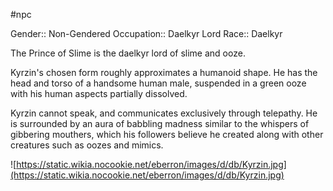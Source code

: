 #npc 

Gender:: Non-Gendered
Occupation:: Daelkyr Lord
Race:: Daelkyr

The Prince of Slime is the daelkyr lord of slime and ooze.

Kyrzin's chosen form roughly approximates a humanoid shape. He has the head and torso of a handsome human male, suspended in a green ooze with his human aspects partially dissolved.

Kyrzin cannot speak, and communicates exclusively through telepathy. He is surrounded by an aura of babbling madness similar to the whispers of gibbering mouthers, which his followers believe he created along with other creatures such as oozes and mimics.

![https://static.wikia.nocookie.net/eberron/images/d/db/Kyrzin.jpg](https://static.wikia.nocookie.net/eberron/images/d/db/Kyrzin.jpg)